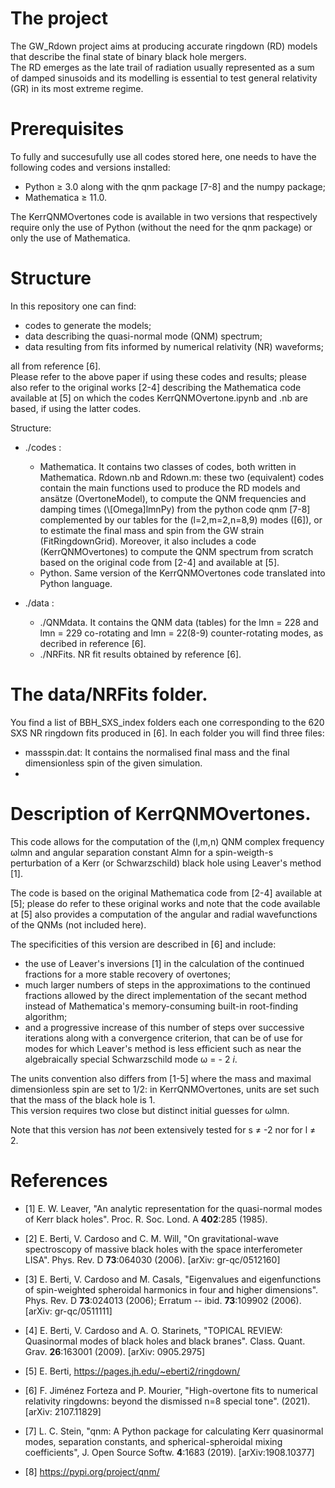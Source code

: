 # The project
 
The GW_Rdown project aims at producing accurate ringdown (RD) models that describe the final state of binary black hole mergers. <br>
The RD emerges as the late trail of radiation usually represented as a sum of damped sinusoids and its modelling is essential to test general relativity (GR) in its most extreme regime.  


# Prerequisites

To fully and succesufully use all codes stored here, one needs to have the following codes and versions installed:
* Python ≥ 3.0 along with the qnm package [7-8] and the numpy package;
* Mathematica ≥ 11.0.

The KerrQNMOvertones code is available in two versions that respectively require only the use of Python (without the need for the qnm package) or only the use of Mathematica.


# Structure

In this repository one can find: 
* codes to generate the models;
* data describing the quasi-normal mode (QNM) spectrum;
* data resulting from fits informed by numerical relativity (NR) waveforms;

all from reference [6].<br>
Please refer to the above paper if using these codes and results; please also refer to the original works [2-4] describing the Mathematica code available at [5] on which the codes KerrQNMOvertone.ipynb and .nb are based, if using the latter codes.


Structure:
* ./codes :  
  * Mathematica. It contains two classes of codes, both written in Mathematica. Rdown.nb and Rdown.m: these two (equivalent) codes contain the main functions                                      used to produce the RD models and ansätze (OvertoneModel), to compute the QNM frequencies and damping times (\\[Omega]lmnPy) from                                    the python code qnm [7-8] complemented by our tables for the (l=2,m=2,n=8,9) modes ([6]), or to estimate the final mass and spin from the GW strain (FitRingdownGrid). 
                                   Moreover, it also includes a code (KerrQNMOvertones) to compute the QNM spectrum from scratch based on the original code from 
                                   [2-4] and available at [5]. 
  * Python. Same version of the KerrQNMOvertones code translated into Python language.
                                   
* ./data :    
  * ./QNMdata. It contains the QNM data (tables) for the lmn = 228 and lmn = 229 co-rotating and lmn = 22(8-9) counter-rotating modes, as decribed in reference [6].
  * ./NRFits. NR fit results obtained by reference [6].                                  

# The data/NRFits folder.

You find a list of BBH_SXS_index folders each one corresponding to the 620 SXS NR ringdown fits produced in [6]. In each folder you will find three files:

* massspin.dat: It contains the normalised final mass and the final dimensionless spin of the given simulation.
* 

# Description of KerrQNMOvertones.

This code allows for the computation of the (l,m,n) QNM complex frequency ωlmn and angular separation constant Almn for a spin-weigth-s perturbation of a Kerr (or Schwarzschild) black hole using Leaver's method [1].

The code is based on the original Mathematica code from [2-4] available at [5]; please do refer to these original works and note that the code available at [5] also provides a computation of the angular and radial wavefunctions of the QNMs (not included here).

The specificities of this version are described in [6] and include:
* the use of Leaver's inversions [1] in the calculation of the continued fractions for a more stable recovery of overtones;
* much larger numbers of steps in the approximations to the continued fractions allowed by the direct implementation of the secant method instead of Mathematica's
       memory-consuming built-in root-finding algorithm;
* and a progressive increase of this number of steps over successive iterations along with a convergence criterion, that can be of use for modes for which Leaver's method is less efficient such as near the algebraically special Schwarzschild mode ω = - 2 *i*.
   
The units convention also differs from [1-5] where the mass and maximal dimensionless spin are set to 1/2: in KerrQNMOvertones, units are set such that the mass of the black hole is 1. <br>
This version requires two close but distinct initial guesses for ωlmn.

Note that this version has *not* been extensively tested for s ≠ -2 nor for l ≠ 2.
    
    
    
# References

* [1] E. W. Leaver, "An analytic representation for the quasi-normal modes of Kerr black holes".  Proc. R. Soc. Lond. A **402**:285 (1985).

* [2] E. Berti, V. Cardoso and C. M. Will, "On gravitational-wave spectroscopy of massive black holes with the space interferometer LISA".  Phys. Rev. D **73**:064030 (2006).  [arXiv: gr-qc/0512160]

* [3] E. Berti, V. Cardoso and M. Casals, "Eigenvalues and eigenfunctions of spin-weighted spheroidal harmonics in four and higher dimensions".  Phys. Rev. D **73**:024013 (2006);  Erratum -- ibid. **73**:109902 (2006).  [arXiv: gr-qc/0511111]

* [4] E. Berti, V. Cardoso and A. O. Starinets, "TOPICAL REVIEW: Quasinormal modes of black holes and black branes".  Class. Quant. Grav. **26**:163001 (2009).  [arXiv: 0905.2975]

* [5] E. Berti, https://pages.jh.edu/~eberti2/ringdown/

* [6] F. Jiménez Forteza and P. Mourier, "High-overtone fits to numerical relativity ringdowns: beyond the dismissed n=8 special tone".  (2021).  [arXiv: 2107.11829]

* [7] L. C. Stein, "qnm: A Python package for calculating Kerr quasinormal modes, separation constants, and spherical-spheroidal mixing coefficients",  J. Open Source Softw. **4**:1683 (2019). [arXiv:1908.10377]

* [8] https://pypi.org/project/qnm/ 
